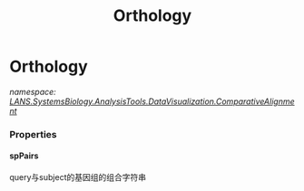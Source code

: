 ﻿---
title: Orthology
---

# Orthology
_namespace: [LANS.SystemsBiology.AnalysisTools.DataVisualization.ComparativeAlignment](N-LANS.SystemsBiology.AnalysisTools.DataVisualization.ComparativeAlignment.html)_





### Properties

#### spPairs
query与subject的基因组的组合字符串

